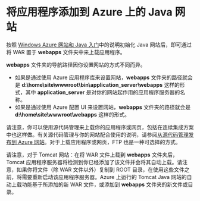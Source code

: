 <properties linkid="develop-java-tutorials-web-site-add-app" urlDisplayName="Add an application to your Java web site" pageTitle="Add an application to your Java web site" metaKeywords="" description="This tutorial shows you how to add a page or application to your Java web site on Windows Azure." metaCanonical="" services="web-sites" documentationCenter="Java" title="Add an application to your Java web site" videoId="" scriptId="" authors="robmcm" solutions="" manager="wpickett" editor="mollybos" />

# 将应用程序添加到 Azure 上的 Java 网站

按照 [Windows Azure 网站和 Java 入门][Windows Azure 网站和 Java 入门]中的说明初始化 Java 网站后，即可通过将 WAR 置于 **webapps** 文件夹中来上载应用程序。

**webapps** 文件夹的导航路径因你设置网站的方式不同而异。

-   如果是通过使用 Azure 应用程序库来设置网站，**webapps** 文件夹的路径就会是 **d:\\home\\site\\wwwroot\\bin\\application\_server\\webapps** 这样的形式，其中 **application\_server** 是对你的网站起作用的应用程序服务器的名称。
-   如果是通过使用 Azure 配置 UI 来设置网站，**webapps** 文件夹的路径就会是 **d:\\home\\site\\wwwroot\\webapps** 这样的形式。

请注意，你可以使用源代码管理来上载你的应用程序或网页，包括在连续集成方案中也这样做。有关源代码管理与你的网站配合使用的说明，请参阅[从源代码管理发布到 Azure 网站][从源代码管理发布到 Azure 网站]。对于上载应用程序或网页，FTP 也是一种可选择的方式。

请注意，对于 Tomcat 网站：在将 WAR 文件上载到 **webapps** 文件夹后，Tomcat 应用程序服务器将检测到你已经添加了该文件并会将其自动上载。请注意，如果你将文件（除 WAR 文件以外）复制到 ROOT 目录，在使用这些文件之前，将需要重新启动该应用程序服务器。Azure 上运行的 Tomcat Java 网站的自动上载功能基于所添加的新 WAR 文件，或添加到 **webapps** 文件夹的新文件或目录。

  [Windows Azure 网站和 Java 入门]: ../web-sites-java-get-started
  [从源代码管理发布到 Azure 网站]: ../web-sites-publish-source-control
